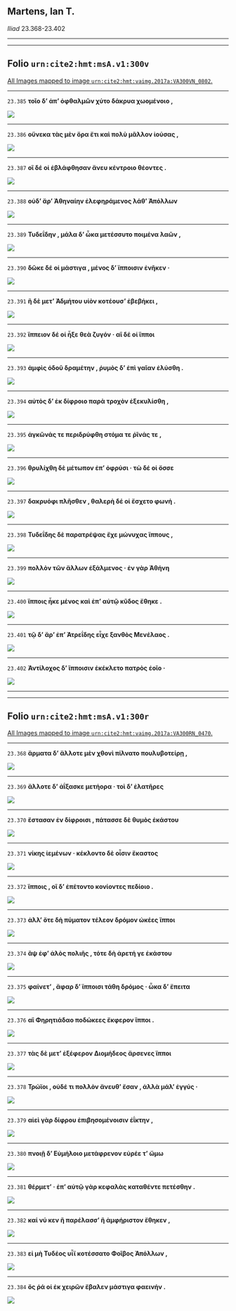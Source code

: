 ## Martens, Ian T.

*Iliad* 23.368-23.402

---

---

## **Folio `urn:cite2:hmt:msA.v1:300v`**



[All Images mapped to image `urn:cite2:hmt:vaimg.2017a:VA300VN_0802`.](http://www.homermultitext.org/ict2/index.html?urn=urn:cite2:hmt:vaimg.2017a:VA300VN_0802@0.4969,0.2492,0.4307,0.03043&urn=urn:cite2:hmt:vaimg.2017a:VA300VN_0802@0.5009,0.2730,0.4361,0.02711&urn=urn:cite2:hmt:vaimg.2017a:VA300VN_0802@0.4952,0.2927,0.4350,0.02420&urn=urn:cite2:hmt:vaimg.2017a:VA300VN_0802@0.4961,0.3111,0.4366,0.02697&urn=urn:cite2:hmt:vaimg.2017a:VA300VN_0802@0.4904,0.3292,0.4416,0.02766&urn=urn:cite2:hmt:vaimg.2017a:VA300VN_0802@0.4937,0.3480,0.4300,0.02586&urn=urn:cite2:hmt:vaimg.2017a:VA300VN_0802@0.5011,0.3667,0.4007,0.02462&urn=urn:cite2:hmt:vaimg.2017a:VA300VN_0802@0.4982,0.3840,0.4038,0.03015&urn=urn:cite2:hmt:vaimg.2017a:VA300VN_0802@0.5007,0.4026,0.4322,0.02752&urn=urn:cite2:hmt:vaimg.2017a:VA300VN_0802@0.5017,0.4235,0.4340,0.02600&urn=urn:cite2:hmt:vaimg.2017a:VA300VN_0802@0.4943,0.4454,0.4346,0.02503&urn=urn:cite2:hmt:vaimg.2017a:VA300VN_0802@0.4959,0.4613,0.4385,0.02794&urn=urn:cite2:hmt:vaimg.2017a:VA300VN_0802@0.4998,0.4787,0.4270,0.02891&urn=urn:cite2:hmt:vaimg.2017a:VA300VN_0802@0.4996,0.5014,0.4280,0.02697&urn=urn:cite2:hmt:vaimg.2017a:VA300VN_0802@0.4959,0.5198,0.4282,0.02531&urn=urn:cite2:hmt:vaimg.2017a:VA300VN_0802@0.4971,0.5400,0.4274,0.02739&urn=urn:cite2:hmt:vaimg.2017a:VA300VN_0802@0.4941,0.5578,0.4274,0.02739&urn=urn:cite2:hmt:vaimg.2017a:VA300VN_0802@0.4924,0.5757,0.4285,0.02697)

---- 

 `23.385`  **τοῖο δʼ ἀπʼ ὀφθαλμῶν χύτο δάκρυα χωομένοιο ,** 

 <a href="http://www.homermultitext.org/ict2/index.html?urn=urn:cite2:hmt:vaimg.2017a:VA300VN_0802@0.4969,0.2492,0.4307,0.03043"><img src="http://beta.hpcc.uh.edu/scs/image/500/500/urn:cite2:hmt:vaimg.2017a:VA300VN_0802@0.4969,0.2492,0.4307,0.03043"/></a> 

---- 

 `23.386`  **οὕνεκα τὰς μὲν ὅρα ἔτι καὶ πολὺ μᾶλλον ἰούσας ,** 

 <a href="http://www.homermultitext.org/ict2/index.html?urn=urn:cite2:hmt:vaimg.2017a:VA300VN_0802@0.5009,0.2730,0.4361,0.02711"><img src="http://beta.hpcc.uh.edu/scs/image/500/500/urn:cite2:hmt:vaimg.2017a:VA300VN_0802@0.5009,0.2730,0.4361,0.02711"/></a> 

---- 

 `23.387`  **οἳ δέ οἱ ἐβλάφθησαν ἄνευ κέντροιο θέοντες .** 

 <a href="http://www.homermultitext.org/ict2/index.html?urn=urn:cite2:hmt:vaimg.2017a:VA300VN_0802@0.4952,0.2927,0.4350,0.02420"><img src="http://beta.hpcc.uh.edu/scs/image/500/500/urn:cite2:hmt:vaimg.2017a:VA300VN_0802@0.4952,0.2927,0.4350,0.02420"/></a> 

---- 

 `23.388`  **οὐδʼ ἄρʼ Ἀθηναίην ἐλεφηράμενος λάθʼ Ἀπόλλων** 

 <a href="http://www.homermultitext.org/ict2/index.html?urn=urn:cite2:hmt:vaimg.2017a:VA300VN_0802@0.4961,0.3111,0.4366,0.02697"><img src="http://beta.hpcc.uh.edu/scs/image/500/500/urn:cite2:hmt:vaimg.2017a:VA300VN_0802@0.4961,0.3111,0.4366,0.02697"/></a> 

---- 

 `23.389`  **Τυδεΐδην , μάλα δʼ ὦκα μετέσσυτο ποιμένα λαῶν ,** 

 <a href="http://www.homermultitext.org/ict2/index.html?urn=urn:cite2:hmt:vaimg.2017a:VA300VN_0802@0.4904,0.3292,0.4416,0.02766"><img src="http://beta.hpcc.uh.edu/scs/image/500/500/urn:cite2:hmt:vaimg.2017a:VA300VN_0802@0.4904,0.3292,0.4416,0.02766"/></a> 

---- 

 `23.390`  **δῶκε δέ οἱ μάστιγα , μένος δʼ ἵπποισιν ἐνῆκεν ·** 

 <a href="http://www.homermultitext.org/ict2/index.html?urn=urn:cite2:hmt:vaimg.2017a:VA300VN_0802@0.4937,0.3480,0.4300,0.02586"><img src="http://beta.hpcc.uh.edu/scs/image/500/500/urn:cite2:hmt:vaimg.2017a:VA300VN_0802@0.4937,0.3480,0.4300,0.02586"/></a> 

---- 

 `23.391`  **ἣ δὲ μετʼ Ἀδμήτου υἱὸν κοτέουσʼ ἐβεβήκει ,** 

 <a href="http://www.homermultitext.org/ict2/index.html?urn=urn:cite2:hmt:vaimg.2017a:VA300VN_0802@0.5011,0.3667,0.4007,0.02462"><img src="http://beta.hpcc.uh.edu/scs/image/500/500/urn:cite2:hmt:vaimg.2017a:VA300VN_0802@0.5011,0.3667,0.4007,0.02462"/></a> 

---- 

 `23.392`  **ἵππειον δέ οἱ ἦξε θεὰ ζυγόν · αἳ δέ οἱ ἵπποι** 

 <a href="http://www.homermultitext.org/ict2/index.html?urn=urn:cite2:hmt:vaimg.2017a:VA300VN_0802@0.4982,0.3840,0.4038,0.03015"><img src="http://beta.hpcc.uh.edu/scs/image/500/500/urn:cite2:hmt:vaimg.2017a:VA300VN_0802@0.4982,0.3840,0.4038,0.03015"/></a> 

---- 

 `23.393`  **ἀμφὶς ὁδοῦ δραμέτην , ῥυμὸς δʼ ἐπὶ γαῖαν ἐλύσθη .** 

 <a href="http://www.homermultitext.org/ict2/index.html?urn=urn:cite2:hmt:vaimg.2017a:VA300VN_0802@0.5007,0.4026,0.4322,0.02752"><img src="http://beta.hpcc.uh.edu/scs/image/500/500/urn:cite2:hmt:vaimg.2017a:VA300VN_0802@0.5007,0.4026,0.4322,0.02752"/></a> 

---- 

 `23.394`  **αὐτὸς δʼ ἐκ δίφροιο παρὰ τροχὸν ἐξεκυλίσθη ,** 

 <a href="http://www.homermultitext.org/ict2/index.html?urn=urn:cite2:hmt:vaimg.2017a:VA300VN_0802@0.5017,0.4235,0.4340,0.02600"><img src="http://beta.hpcc.uh.edu/scs/image/500/500/urn:cite2:hmt:vaimg.2017a:VA300VN_0802@0.5017,0.4235,0.4340,0.02600"/></a> 

---- 

 `23.395`  **ἀγκῶνάς τε περιδρύφθη στόμα τε ῥῖνάς τε ,** 

 <a href="http://www.homermultitext.org/ict2/index.html?urn=urn:cite2:hmt:vaimg.2017a:VA300VN_0802@0.4943,0.4454,0.4346,0.02503"><img src="http://beta.hpcc.uh.edu/scs/image/500/500/urn:cite2:hmt:vaimg.2017a:VA300VN_0802@0.4943,0.4454,0.4346,0.02503"/></a> 

---- 

 `23.396`  **θρυλίχθη δὲ μέτωπον ἐπʼ ὀφρύσι · τὼ δέ οἱ ὄσσε** 

 <a href="http://www.homermultitext.org/ict2/index.html?urn=urn:cite2:hmt:vaimg.2017a:VA300VN_0802@0.4959,0.4613,0.4385,0.02794"><img src="http://beta.hpcc.uh.edu/scs/image/500/500/urn:cite2:hmt:vaimg.2017a:VA300VN_0802@0.4959,0.4613,0.4385,0.02794"/></a> 

---- 

 `23.397`  **δακρυόφι πλῆσθεν , θαλερὴ δέ οἱ ἔσχετο φωνή .** 

 <a href="http://www.homermultitext.org/ict2/index.html?urn=urn:cite2:hmt:vaimg.2017a:VA300VN_0802@0.4998,0.4787,0.4270,0.02891"><img src="http://beta.hpcc.uh.edu/scs/image/500/500/urn:cite2:hmt:vaimg.2017a:VA300VN_0802@0.4998,0.4787,0.4270,0.02891"/></a> 

---- 

 `23.398`  **Τυδεΐδης δὲ παρατρέψας ἔχε μώνυχας ἵππους ,** 

 <a href="http://www.homermultitext.org/ict2/index.html?urn=urn:cite2:hmt:vaimg.2017a:VA300VN_0802@0.4996,0.5014,0.4280,0.02697"><img src="http://beta.hpcc.uh.edu/scs/image/500/500/urn:cite2:hmt:vaimg.2017a:VA300VN_0802@0.4996,0.5014,0.4280,0.02697"/></a> 

---- 

 `23.399`  **πολλὸν τῶν ἄλλων ἐξάλμενος · ἐν γὰρ Ἀθήνη** 

 <a href="http://www.homermultitext.org/ict2/index.html?urn=urn:cite2:hmt:vaimg.2017a:VA300VN_0802@0.4959,0.5198,0.4282,0.02531"><img src="http://beta.hpcc.uh.edu/scs/image/500/500/urn:cite2:hmt:vaimg.2017a:VA300VN_0802@0.4959,0.5198,0.4282,0.02531"/></a> 

---- 

 `23.400`  **ἵπποις ἧκε μένος καὶ ἐπʼ αὐτῷ κῦδος ἔθηκε .** 

 <a href="http://www.homermultitext.org/ict2/index.html?urn=urn:cite2:hmt:vaimg.2017a:VA300VN_0802@0.4971,0.5400,0.4274,0.02739"><img src="http://beta.hpcc.uh.edu/scs/image/500/500/urn:cite2:hmt:vaimg.2017a:VA300VN_0802@0.4971,0.5400,0.4274,0.02739"/></a> 

---- 

 `23.401`  **τῷ δʼ ἄρʼ ἐπʼ Ἀτρεΐδης εἶχε ξανθὸς Μενέλαος .** 

 <a href="http://www.homermultitext.org/ict2/index.html?urn=urn:cite2:hmt:vaimg.2017a:VA300VN_0802@0.4941,0.5578,0.4274,0.02739"><img src="http://beta.hpcc.uh.edu/scs/image/500/500/urn:cite2:hmt:vaimg.2017a:VA300VN_0802@0.4941,0.5578,0.4274,0.02739"/></a> 

---- 

 `23.402`  **Ἀντίλοχος δʼ ἵπποισιν ἐκέκλετο πατρὸς ἑοῖο ·** 

 <a href="http://www.homermultitext.org/ict2/index.html?urn=urn:cite2:hmt:vaimg.2017a:VA300VN_0802@0.4924,0.5757,0.4285,0.02697"><img src="http://beta.hpcc.uh.edu/scs/image/500/500/urn:cite2:hmt:vaimg.2017a:VA300VN_0802@0.4924,0.5757,0.4285,0.02697"/></a> 

---

---

## **Folio `urn:cite2:hmt:msA.v1:300r`**



[All Images mapped to image `urn:cite2:hmt:vaimg.2017a:VA300RN_0470`.](http://www.homermultitext.org/ict2/index.html?urn=urn:cite2:hmt:vaimg.2017a:VA300RN_0470@0.1868,0.3823,0.4611,0.02144&urn=urn:cite2:hmt:vaimg.2017a:VA300RN_0470@0.1863,0.4198,0.4324,0.02379&urn=urn:cite2:hmt:vaimg.2017a:VA300RN_0470@0.1853,0.4188,0.4436,0.02490&urn=urn:cite2:hmt:vaimg.2017a:VA300RN_0470@0.1875,0.4362,0.3825,0.02559&urn=urn:cite2:hmt:vaimg.2017a:VA300RN_0470@0.1885,0.4567,0.3561,0.02172&urn=urn:cite2:hmt:vaimg.2017a:VA300RN_0470@0.1907,0.4775,0.4217,0.02185&urn=urn:cite2:hmt:vaimg.2017a:VA300RN_0470@0.1782,0.4936,0.4252,0.02628&urn=urn:cite2:hmt:vaimg.2017a:VA300RN_0470@0.1833,0.5109,0.4420,0.02628&urn=urn:cite2:hmt:vaimg.2017a:VA300RN_0470@0.1805,0.5313,0.3893,0.02628&urn=urn:cite2:hmt:vaimg.2017a:VA300RN_0470@0.1800,0.5485,0.4241,0.02628&urn=urn:cite2:hmt:vaimg.2017a:VA300RN_0470@0.1787,0.5714,0.4269,0.02268&urn=urn:cite2:hmt:vaimg.2017a:VA300RN_0470@0.1813,0.5916,0.3965,0.02144&urn=urn:cite2:hmt:vaimg.2017a:VA300RN_0470@0.1748,0.6077,0.4068,0.02407&urn=urn:cite2:hmt:vaimg.2017a:VA300RN_0470@0.1785,0.6275,0.4300,0.02503&urn=urn:cite2:hmt:vaimg.2017a:VA300RN_0470@0.1746,0.6461,0.4352,0.02918&urn=urn:cite2:hmt:vaimg.2017a:VA300RN_0470@0.1710,0.6643,0.4105,0.02614&urn=urn:cite2:hmt:vaimg.2017a:VA300RN_0470@0.1719,0.6812,0.4206,0.03513)

---- 

 `23.368`  **ἅρματα δʼ ἄλλοτε μὲν χθονὶ πίλνατο πουλυβοτείρῃ ,** 

 <a href="http://www.homermultitext.org/ict2/index.html?urn=urn:cite2:hmt:vaimg.2017a:VA300RN_0470@0.1868,0.3823,0.4611,0.02144"><img src="http://beta.hpcc.uh.edu/scs/image/500/500/urn:cite2:hmt:vaimg.2017a:VA300RN_0470@0.1868,0.3823,0.4611,0.02144"/></a> 

---- 

 `23.369`  **ἄλλοτε δʼ ἀΐξασκε μετήορα · τοὶ δʼ ἐλατῆρες** 

 <a href="http://www.homermultitext.org/ict2/index.html?urn=urn:cite2:hmt:vaimg.2017a:VA300RN_0470@0.1863,0.4198,0.4324,0.02379"><img src="http://beta.hpcc.uh.edu/scs/image/500/500/urn:cite2:hmt:vaimg.2017a:VA300RN_0470@0.1863,0.4198,0.4324,0.02379"/></a> 

---- 

 `23.370`  **ἕστασαν ἐν δίφροισι , πάτασσε δὲ θυμὸς ἑκάστου** 

 <a href="http://www.homermultitext.org/ict2/index.html?urn=urn:cite2:hmt:vaimg.2017a:VA300RN_0470@0.1853,0.4188,0.4436,0.02490"><img src="http://beta.hpcc.uh.edu/scs/image/500/500/urn:cite2:hmt:vaimg.2017a:VA300RN_0470@0.1853,0.4188,0.4436,0.02490"/></a> 

---- 

 `23.371`  **νίκης ἱεμένων · κέκλοντο δὲ οἷσιν ἕκαστος** 

 <a href="http://www.homermultitext.org/ict2/index.html?urn=urn:cite2:hmt:vaimg.2017a:VA300RN_0470@0.1875,0.4362,0.3825,0.02559"><img src="http://beta.hpcc.uh.edu/scs/image/500/500/urn:cite2:hmt:vaimg.2017a:VA300RN_0470@0.1875,0.4362,0.3825,0.02559"/></a> 

---- 

 `23.372`  **ἵπποις , οἳ δʼ ἐπέτοντο κονίοντες πεδίοιο .** 

 <a href="http://www.homermultitext.org/ict2/index.html?urn=urn:cite2:hmt:vaimg.2017a:VA300RN_0470@0.1885,0.4567,0.3561,0.02172"><img src="http://beta.hpcc.uh.edu/scs/image/500/500/urn:cite2:hmt:vaimg.2017a:VA300RN_0470@0.1885,0.4567,0.3561,0.02172"/></a> 

---- 

 `23.373`  **ἀλλʼ ὅτε δὴ πύματον τέλεον δρόμον ὠκέες ἵπποι** 

 <a href="http://www.homermultitext.org/ict2/index.html?urn=urn:cite2:hmt:vaimg.2017a:VA300RN_0470@0.1907,0.4775,0.4217,0.02185"><img src="http://beta.hpcc.uh.edu/scs/image/500/500/urn:cite2:hmt:vaimg.2017a:VA300RN_0470@0.1907,0.4775,0.4217,0.02185"/></a> 

---- 

 `23.374`  **ἂψ ἐφʼ ἁλὸς πολιῆς , τότε δὴ ἀρετή γε ἑκάστου** 

 <a href="http://www.homermultitext.org/ict2/index.html?urn=urn:cite2:hmt:vaimg.2017a:VA300RN_0470@0.1782,0.4936,0.4252,0.02628"><img src="http://beta.hpcc.uh.edu/scs/image/500/500/urn:cite2:hmt:vaimg.2017a:VA300RN_0470@0.1782,0.4936,0.4252,0.02628"/></a> 

---- 

 `23.375`  **φαίνετʼ , ἄφαρ δʼ ἵπποισι τάθη δρόμος · ὦκα δʼ ἔπειτα** 

 <a href="http://www.homermultitext.org/ict2/index.html?urn=urn:cite2:hmt:vaimg.2017a:VA300RN_0470@0.1833,0.5109,0.4420,0.02628"><img src="http://beta.hpcc.uh.edu/scs/image/500/500/urn:cite2:hmt:vaimg.2017a:VA300RN_0470@0.1833,0.5109,0.4420,0.02628"/></a> 

---- 

 `23.376`  **αἳ Φηρητιάδαο ποδώκεες ἔκφερον ἵπποι .** 

 <a href="http://www.homermultitext.org/ict2/index.html?urn=urn:cite2:hmt:vaimg.2017a:VA300RN_0470@0.1805,0.5313,0.3893,0.02628"><img src="http://beta.hpcc.uh.edu/scs/image/500/500/urn:cite2:hmt:vaimg.2017a:VA300RN_0470@0.1805,0.5313,0.3893,0.02628"/></a> 

---- 

 `23.377`  **τὰς δὲ μετʼ ἐξέφερον Διομήδεος ἄρσενες ἵπποι** 

 <a href="http://www.homermultitext.org/ict2/index.html?urn=urn:cite2:hmt:vaimg.2017a:VA300RN_0470@0.1800,0.5485,0.4241,0.02628"><img src="http://beta.hpcc.uh.edu/scs/image/500/500/urn:cite2:hmt:vaimg.2017a:VA300RN_0470@0.1800,0.5485,0.4241,0.02628"/></a> 

---- 

 `23.378`  **Τρώϊοι , οὐδέ τι πολλὸν ἄνευθʼ ἔσαν , ἀλλὰ μάλʼ ἐγγύς ·** 

 <a href="http://www.homermultitext.org/ict2/index.html?urn=urn:cite2:hmt:vaimg.2017a:VA300RN_0470@0.1787,0.5714,0.4269,0.02268"><img src="http://beta.hpcc.uh.edu/scs/image/500/500/urn:cite2:hmt:vaimg.2017a:VA300RN_0470@0.1787,0.5714,0.4269,0.02268"/></a> 

---- 

 `23.379`  **αἰεὶ γὰρ δίφρου ἐπιβησομένοισιν ἐΐκτην ,** 

 <a href="http://www.homermultitext.org/ict2/index.html?urn=urn:cite2:hmt:vaimg.2017a:VA300RN_0470@0.1813,0.5916,0.3965,0.02144"><img src="http://beta.hpcc.uh.edu/scs/image/500/500/urn:cite2:hmt:vaimg.2017a:VA300RN_0470@0.1813,0.5916,0.3965,0.02144"/></a> 

---- 

 `23.380`  **πνοιῇ δʼ Εὐμήλοιο μετάφρενον εὐρέε τʼ ὤμω** 

 <a href="http://www.homermultitext.org/ict2/index.html?urn=urn:cite2:hmt:vaimg.2017a:VA300RN_0470@0.1748,0.6077,0.4068,0.02407"><img src="http://beta.hpcc.uh.edu/scs/image/500/500/urn:cite2:hmt:vaimg.2017a:VA300RN_0470@0.1748,0.6077,0.4068,0.02407"/></a> 

---- 

 `23.381`  **θέρμετʼ · ἐπʼ αὐτῷ γὰρ κεφαλὰς καταθέντε πετέσθην .** 

 <a href="http://www.homermultitext.org/ict2/index.html?urn=urn:cite2:hmt:vaimg.2017a:VA300RN_0470@0.1785,0.6275,0.4300,0.02503"><img src="http://beta.hpcc.uh.edu/scs/image/500/500/urn:cite2:hmt:vaimg.2017a:VA300RN_0470@0.1785,0.6275,0.4300,0.02503"/></a> 

---- 

 `23.382`  **καί νύ κεν ἢ παρέλασσʼ ἢ ἀμφήριστον ἔθηκεν ,** 

 <a href="http://www.homermultitext.org/ict2/index.html?urn=urn:cite2:hmt:vaimg.2017a:VA300RN_0470@0.1746,0.6461,0.4352,0.02918"><img src="http://beta.hpcc.uh.edu/scs/image/500/500/urn:cite2:hmt:vaimg.2017a:VA300RN_0470@0.1746,0.6461,0.4352,0.02918"/></a> 

---- 

 `23.383`  **εἰ μὴ Τυδέος υἷϊ κοτέσσατο Φοῖβος Ἀπόλλων ,** 

 <a href="http://www.homermultitext.org/ict2/index.html?urn=urn:cite2:hmt:vaimg.2017a:VA300RN_0470@0.1710,0.6643,0.4105,0.02614"><img src="http://beta.hpcc.uh.edu/scs/image/500/500/urn:cite2:hmt:vaimg.2017a:VA300RN_0470@0.1710,0.6643,0.4105,0.02614"/></a> 

---- 

 `23.384`  **ὅς ῥά οἱ ἐκ χειρῶν ἔβαλεν μάστιγα φαεινήν .** 

 <a href="http://www.homermultitext.org/ict2/index.html?urn=urn:cite2:hmt:vaimg.2017a:VA300RN_0470@0.1719,0.6812,0.4206,0.03513"><img src="http://beta.hpcc.uh.edu/scs/image/500/500/urn:cite2:hmt:vaimg.2017a:VA300RN_0470@0.1719,0.6812,0.4206,0.03513"/></a> 